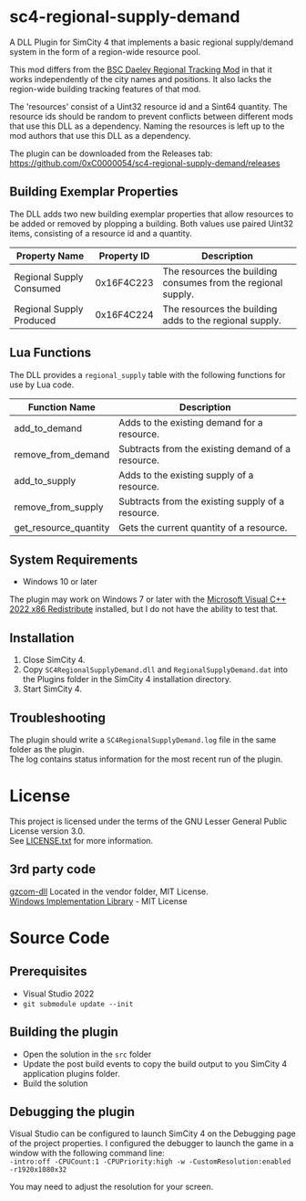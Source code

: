 # sc4-regional-supply-demand

A DLL Plugin for SimCity 4 that implements a basic regional supply/demand system in the form of a region-wide resource pool.

This mod differs from the [BSC Daeley Regional Tracking Mod](https://www.sc4evermore.com/index.php/downloads/download/26-gameplay-mods/144-bsc-daeley-regional-tracking-mod) in that it works independently of the city names and positions. It also lacks the region-wide building tracking features of that mod.

The 'resources' consist of a Uint32 resource id and a Sint64 quantity. The resource ids should be random to prevent conflicts between different mods that use this DLL as a dependency.
Naming the resources is left up to the mod authors that use this DLL as a dependency. 

The plugin can be downloaded from the Releases tab: https://github.com/0xC0000054/sc4-regional-supply-demand/releases

## Building Exemplar Properties

The DLL adds two new building exemplar properties that allow resources to be added or removed by plopping a building.
Both values use paired Uint32 items, consisting of a resource id and a quantity.

| Property Name | Property ID | Description |
|---------------|-------------|-------------|
| Regional Supply Consumed | 0x16F4C223 | The resources the building consumes from the regional supply. |
| Regional Supply Produced | 0x16F4C224 |The resources the building adds to the regional supply. |

## Lua Functions

The DLL provides a `regional_supply` table with the following functions for use by Lua code.

| Function Name | Description |
|---------------|-------------|
| add_to_demand | Adds to the existing demand for a resource. |
| remove_from_demand | Subtracts from the existing demand of a resource. |
| add_to_supply | Adds to the existing supply of a resource. |
| remove_from_supply | Subtracts from the existing supply of a resource. |
| get_resource_quantity | Gets the current quantity of a resource. |


## System Requirements

* Windows 10 or later

The plugin may work on Windows 7 or later with the [Microsoft Visual C++ 2022 x86 Redistribute](https://aka.ms/vs/17/release/vc_redist.x86.exe)
installed, but I do not have the ability to test that.

## Installation

1. Close SimCity 4.
2. Copy `SC4RegionalSupplyDemand.dll` and `RegionalSupplyDemand.dat` into the Plugins folder in the SimCity 4 installation directory.
3. Start SimCity 4.

## Troubleshooting

The plugin should write a `SC4RegionalSupplyDemand.log` file in the same folder as the plugin.    
The log contains status information for the most recent run of the plugin.

# License

This project is licensed under the terms of the GNU Lesser General Public License version 3.0.    
See [LICENSE.txt](LICENSE.txt) for more information.

## 3rd party code

[gzcom-dll](https://github.com/nsgomez/gzcom-dll/tree/master) Located in the vendor folder, MIT License.    
[Windows Implementation Library](https://github.com/microsoft/wil) - MIT License    

# Source Code

## Prerequisites

* Visual Studio 2022
* `git submodule update --init`

## Building the plugin

* Open the solution in the `src` folder
* Update the post build events to copy the build output to you SimCity 4 application plugins folder.
* Build the solution

## Debugging the plugin

Visual Studio can be configured to launch SimCity 4 on the Debugging page of the project properties.
I configured the debugger to launch the game in a window with the following command line:    
`-intro:off -CPUCount:1 -CPUPriority:high -w -CustomResolution:enabled -r1920x1080x32`

You may need to adjust the resolution for your screen.
